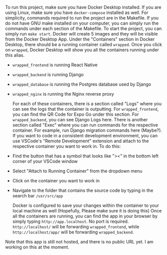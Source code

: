 To run this project, make sure you have Docker Desktop installed. If you are using Linux, make sure you have `docker-compose` installed as well.
For simplicity, commands required to run the project are in the Makefile.
If you do not have GNU make installed on your computer, you can simply run the commands under each section of the Makefile.
To start the project, you can simply run `make start`. Docker will create 5 images and they will be visible from the Docker Desktop App.
Under the "Containers" section in Docker Desktop, there should be a running container called `wrapped`. Once you click on `wrapped`, Docker Desktop will show you all the containers running under this alias.

- `wrapped_frontend` is running React Native
- `wrapped_backend` is running Django
- `wrapped_database` is running the Postgres database used by Django
- `wrapped_nginx` is running the Nginx reverse proxy

  For each of these containers, there is a section called "Logs" where you can see the logs that the container is outputting. For `wrapped_frontend`, you can find the QR Code for Expo Go under this section. For `wrapped_backend`, you can see Django Logs here. There is another section called "Exec" where you can run commands for the respective container. For example, run Django migration commands here (Maybe?).
  If you want to code in a consistent development environment, you can use VSCode's "Remote Development" extension and attach to the respective container you want to work in. To do this:

- Find the button that has a symbol that looks like "><" in the bottom left corner of your VSCode window
- Select "Attach to Running Container" from the dropdown menu
- Click on the container you want to work in
- Navigate to the folder that contains the source code by typing in the search bar `/usr/src/app`

  Docker is configured to save your changes within the container to your local machine as well (Hopefully, Please make sure it is doing this)
  Once all the containers are running, you can find the app in your browser by simply typing `http://app.localhost`. No port is required. `http://localhost/` will be forwarding `wrapped_frontend`, while `http://localhost/app/` will be forwarding `wrapped_backend`.

Note that this app is still not hosted, and there is no public URL yet. I am working on this at the moment.
